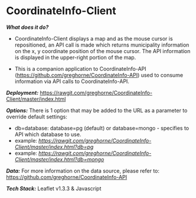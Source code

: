 # CoordinateInfo-Client

**_What does it do?_**
- CoordinateInfo-Client displays a map and as the mouse cursor is repositioned, an API call is made which returns municipality information on the x, y coordinate position of the mouse cursor.  The API information is displayed in the upper-right portion of the map.

- This is a companion application to CoordinateInfo-API (https://github.com/greghorne/CoordinateInfo-API) used to consume information via API calls to CoordinateInfo-API.

**_Deployment:_** https://rawgit.com/greghorne/CoordinateInfo-Client/master/index.html

**_Options:_** There is 1 option that may be added to the URL as a parameter to override default settings:

- db=database: database=pg (default) or database=mongo - specifies to API which database to use.
- example: _https://rawgit.com/greghorne/CoordinateInfo-Client/master/index.html?db=pg_
- example: _https://rawgit.com/greghorne/CoordinateInfo-Client/master/index.html?db=mongo_

**_Data:_** For more information on the data source, please refer to: https://github.com/greghorne/CoordinateInfo-API

**_Tech Stack:_** Leaflet v1.3.3 & Javascript



